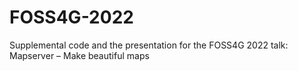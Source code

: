 # FOSS4G-2022
Supplemental code and the presentation for the FOSS4G 2022 talk: Mapserver – Make beautiful maps 
